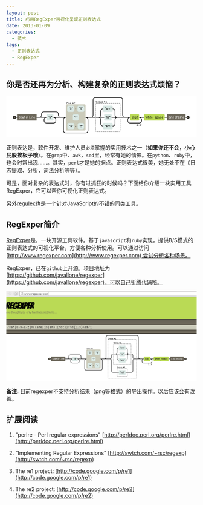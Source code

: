 ```yaml
--- 
layout: post
title: 巧用RegExper可视化呈现正则表达式
date: 2013-01-09
categories:
  - 技术
tags:
  - 正则表达式
  - RegExper
---
```


## 你是否还再为分析、构建复杂的正则表达式烦恼？

![](/img/article/regexper/demo1.png)

正则表达是，软件开发、维护人员`必须`掌握的实用技术之一（__如果你还不会，小心屁股挨板子哦__）。在`grep`中、`awk`，`sed`里，经常有她的倩影。在`python`、`ruby`中，也会时常出现……。其实，`perl`才是她的据点。正则表达式很美，她无处不在（日志提取、分析，词法分析等等）。

可是，面对复杂的表达式时，你有过抓狂的时候吗？下面给你介绍一块实用工具RegExper，它可以帮你可视化正则表达式。

另外[regulex](http://jex.im/regulex/)也是一个针对JavaScript的不错的同类工具。

## RegExper简介

[RegExper](http://www.regexper.com/)是，一块开源工具软件。基于`javascript`和`ruby`实现，提供B/S模式的正则表达式的可视化平台，方便各种分析使用。可以通过访问[http://www.regexper.com](http://www.regexper.com),尝试分析各种场景。

RegExper，已在`github`上开源。项目地址为[https://github.com/javallone/regexper](https://github.com/javallone/regexper)。可以自己折腾代码咯。

![](/img/article/regexper/demo2.png)

__**备注:**__ 目前regexper不支持分析结果（png等格式）的导出操作。以后应该会有改善。


## 扩展阅读

1. "perlre - Perl regular expressions" [http://perldoc.perl.org/perlre.html](http://perldoc.perl.org/perlre.html)

2. "Implementing Regular Expressions" [http://swtch.com/~rsc/regexp](http://swtch.com/~rsc/regexp)

3. The re1 project: [http://code.google.com/p/re1](http://code.google.com/p/re1)

4. The re2 project: [http://code.google.com/p/re2](http://code.google.com/p/re2)



